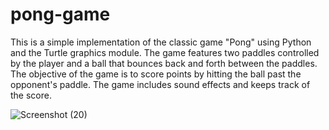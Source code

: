 # pong-game

This is a simple implementation of the classic game "Pong" using Python and the Turtle graphics module. The game features two paddles controlled by the player and a ball that bounces back and forth between the paddles. The objective of the game is to score points by hitting the ball past the opponent's paddle. The game includes sound effects and keeps track of the score.

![Screenshot (20)](https://user-images.githubusercontent.com/108786553/226602010-c114ea93-1e38-4c72-9a72-d475789ba588.png)
